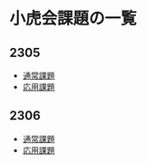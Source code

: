 # 小虎会課題の一覧
## 2305
- [通常課題](https://cm-dmiyamoto.github.io/kotora/2305/2305_kadai_n)
- [応用課題](https://cm-dmiyamoto.github.io/kotora/2305/2305_kadai_a)

## 2306
- [通常課題](https://cm-dmiyamoto.github.io/kotora/2306/2306_kadai_n)
- [応用課題](https://cm-dmiyamoto.github.io/kotora/2306/2306_kadai_a)
